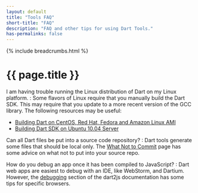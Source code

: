 ```yaml
---
layout: default
title: "Tools FAQ"
short-title: "FAQ"
description: "FAQ and other tips for using Dart Tools."
has-permalinks: false
---
```


{% include breadcrumbs.html %}

# {{ page.title }}

I am having trouble running the Linux distribution of Dart on my Linux platform.
: Some flavors of Linux require that you manually build the Dart SDK.
  This may require that you update to a more recent version of
  the GCC library.
  The following resources may be useful: 

  * [Building Dart on CentOS, Red Hat, Fedora and Amazon Linux AMI](https://github.com/dart-lang/sdk/wiki/Building-Dart-on-CentOS,-Red-Hat,-Fedora-and-Amazon-Linux-AMI)
  * [Building Dart SDK on Ubuntu 10.04 Server](https://github.com/dart-lang/sdk/wiki/Building-Dart-SDK-on-Ubuntu-10.04-Server)


Can all Dart files be put into a source code repository?
: Dart tools generate some files that should be local only.
  The [What Not to Commit](/tools/private-files.html) page
  has some advice on what not to put into your source repo.


How do you debug an app once it has been compiled to JavaScript?
: Dart web apps are easiest to debug with an IDE, like WebStorm,
  and Dartium. However,
  the [debugging](/tools/dart2js/#debugging)
  section of the dart2js documentation
  has some tips for specific browsers.

